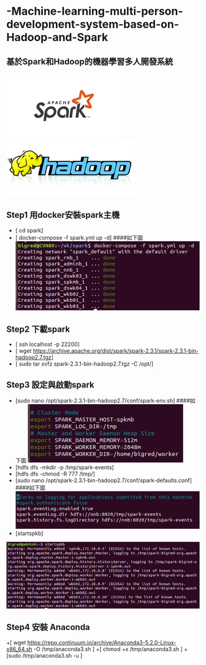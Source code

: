 # -Machine-learning-multi-person-development-system-based-on-Hadoop-and-Spark
## 基於Spark和Hadoop的機器學習多人開發系統


![image](https://github.com/mv123453715/-Machine-learning-multi-person-development-system-based-on-Hadoop-and-Spark/blob/master/spark.png)
![image](https://github.com/mv123453715/-Machine-learning-multi-person-development-system-based-on-Hadoop-and-Spark/blob/master/hadoop.jpg)
 
## Step1 用docker安裝spark主機
+ [ cd spark]
+ [ docker-compose -f spark.yml up -d]
####如下圖
![image](https://github.com/mv123453715/-Machine-learning-multi-person-development-system-based-on-Hadoop-and-Spark/blob/master/docker.png)


## Step2 下載spark
+ [ ssh localhost -p 22200]
+ [ wget https://archive.apache.org/dist/spark/spark-2.3.1/spark-2.3.1-bin-hadoop2.7.tgz]
+ [ sudo tar xvfz spark-2.3.1-bin-hadoop2.7.tgz -C /opt/]

## Step3 設定與啟動spark
+ [sudo nano /opt/spark-2.3.1-bin-hadoop2.7/conf/spark-env.sh]
####如下圖
![image](https://github.com/mv123453715/-Machine-learning-multi-person-development-system-based-on-Hadoop-and-Spark/blob/master/spark%E8%A8%AD%E5%AE%9A.JPG)
+ [hdfs dfs -mkdir -p /tmp/spark-events]
+ [hdfs dfs -chmod -R 777 /tmp/]
+ [sudo nano /opt/spark-2.3.1-bin-hadoop2.7/conf/spark-defaults.conf]
####如下圖
![image](https://github.com/mv123453715/-Machine-learning-multi-person-development-system-based-on-Hadoop-and-Spark/blob/master/spark%E8%A8%AD%E5%AE%9Aserver.JPG)
+ [startspkb]

![image](https://github.com/mv123453715/-Machine-learning-multi-person-development-system-based-on-Hadoop-and-Spark/blob/master/%E5%95%9F%E5%8B%95spark.png)


## Step4 安裝 Anaconda
+[ wget https://repo.continuum.io/archive/Anaconda3-5.2.0-Linux-x86_64.sh -O /tmp/anaconda3.sh ]
+[ chmod +x /tmp/anaconda3.sh ]
+[sudo /tmp/anaconda3.sh -u ]


